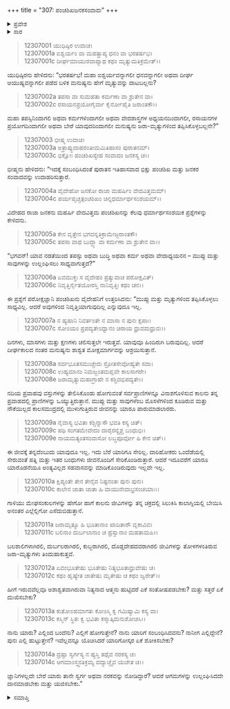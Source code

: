 +++
title = "307: ಪಂಚಶಿಖಜನಕಸಂವಾದಃ"
+++

<details><summary>ಪ್ರವೇಶ</summary>


।।   ಓಂ ಓಂ ನಮೋ ನಾರಾಯಣಾಯ।।   ಶ್ರೀ ವೇದವ್ಯಾಸಾಯ ನಮಃ ।।

ಶ್ರೀ ಕೃಷ್ಣದ್ವೈಪಾಯನ ವೇದವ್ಯಾಸ ವಿರಚಿತ  

**ಶ್ರೀ ಮಹಾಭಾರತ**

**ಶಾಂತಿ ಪರ್ವ**

**ಮೋಕ್ಷಧರ್ಮ ಪರ್ವ**

**ಅಧ್ಯಾಯ 307**


</details>

<details><summary>ಸಾರ</summary>

ಜರಾಮೃತ್ಯುಗಳನ್ನು ಅತಿಕ್ರಮಿಸುವ ವಿಷಯದಲ್ಲಿ ಜನಕ ಮತ್ತು ಪಂಚಶಿಖರ ಸಂವಾದ (1-14).


</details>


> 12307001 ಯುಧಿಷ್ಠಿರ ಉವಾಚ।   
12307001a ಐಶ್ವರ್ಯಂ ವಾ ಮಹತ್ಪ್ರಾಪ್ಯ ಧನಂ ವಾ ಭರತರ್ಷಭ।  
12307001c ದೀರ್ಘಮಾಯುರವಾಪ್ಯಾಥ ಕಥಂ ಮೃತ್ಯುಮತಿಕ್ರಮೇತ್।।

ಯುಧಿಷ್ಠಿರನು ಹೇಳಿದನು: “ಭರತರ್ಷಭ! ಮಹಾ ಐಶ್ವರ್ಯವನ್ನಾಗಲೀ ಧನವನ್ನಾಗಲೀ ಅಥವಾ ದೀರ್ಘ ಆಯುಷ್ಯವನ್ನಾಗಲೀ ಪಡೆದ ಬಳಿಕ ಮನುಷ್ಯನು ಹೇಗೆ ಮೃತ್ಯುವನ್ನು ದಾಟಬಲ್ಲನು?

> 12307002a ತಪಸಾ ವಾ ಸುಮಹತಾ ಕರ್ಮಣಾ ವಾ ಶ್ರುತೇನ ವಾ।  
12307002c ರಸಾಯನಪ್ರಯೋಗೈರ್ವಾ ಕೈರ್ನೋಪೈತಿ ಜರಾಂತಕೌ।।

ಮಹಾ ತಪಸ್ಸಿನಿಂದಾಗಲಿ ಅಥವಾ ಕರ್ಮಗಳಿಂದಾಗಲೀ ಅಥವಾ ವೇದಶಾಸ್ತ್ರಗಳ ಅಧ್ಯಯನದಿಂದಾಗಲೀ, ರಸಾಯನಗಳ ಪ್ರಯೋಗದಿಂದಾಗಲೀ ಅಥವಾ ಬೇರೆ ಯಾವುದರಿಂದಾಗಲೀ ಮನುಷ್ಯನು ಜರಾ-ಮೃತ್ಯುಗಳಿಂದ ತಪ್ಪಿಸಿಕೊಳ್ಳಬಲ್ಲನೇ?”

> 12307003 ಭೀಷ್ಮ ಉವಾಚ।   
12307003a ಅತ್ರಾಪ್ಯುದಾಹರಂತೀಮಮಿತಿಹಾಸಂ ಪುರಾತನಮ್।  
12307003c ಭಿಕ್ಷೋಃ ಪಂಚಶಿಖಸ್ಯೇಹ ಸಂವಾದಂ ಜನಕಸ್ಯ ಚ।।

ಭೀಷ್ಮನು ಹೇಳಿದನು: “ಇದಕ್ಕೆ ಸಂಬಂಧಿಸಿದಂತೆ ಪುರಾತನ ಇತಿಹಾಸವಾದ ಭಿಕ್ಷು ಪಂಚಶಿಖ ಮತ್ತು ಜನಕರ ಸಂವಾದವನ್ನು ಉದಾಹರಿಸುತ್ತಾರೆ.

> 12307004a ವೈದೇಹೋ ಜನಕೋ ರಾಜಾ ಮಹರ್ಷಿಂ ವೇದವಿತ್ತಮಮ್।  
12307004c ಪರ್ಯಪೃಚ್ಚತ್ಪಂಚಶಿಖಂ ಚಿನ್ನಧರ್ಮಾರ್ಥಸಂಶಯಮ್।।

ವಿದೇಹದ ರಾಜಾ ಜನಕನು ಮಹರ್ಷಿ ವೇದವಿತ್ತಮ ಪಂಚಶಿಖನನ್ನು ಕೆಲವು ಧರ್ಮಾರ್ಥಸಂಶಯಿಕ ಪ್ರಶ್ನೆಗಳನ್ನು ಕೇಳಿದನು.

> 12307005a ಕೇನ ವೃತ್ತೇನ ಭಗವನ್ನತಿಕ್ರಾಮೇಜ್ಜರಾಂತಕೌ।  
12307005c ತಪಸಾ ವಾಥ ಬುದ್ಧ್ಯಾ ವಾ ಕರ್ಮಣಾ ವಾ ಶ್ರುತೇನ ವಾ।।

“ಭಗವನ್! ಯಾವ ನಡತೆಯಿಂದ ತಪಸ್ಸು ಅಥವಾ ಬುದ್ಧಿ ಅಥವಾ ಕರ್ಮ ಅಥವಾ ವೇದಾಧ್ಯಯನನ – ಮುಪ್ಪು ಮತ್ತು ಸಾವುಗಳನ್ನು ಉಲ್ಲಂಘಿಸಲು ಸಾಧ್ಯವಾಗುತ್ತದೆ?”

> 12307006a ಏವಮುಕ್ತಃ ಸ ವೈದೇಹಂ ಪ್ರತ್ಯುವಾಚ ಪರೋಕ್ಷವಿತ್।  
12307006c ನಿವೃತ್ತಿರ್ನೈತಯೋರಸ್ತಿ ನಾನಿವೃತ್ತಿಃ ಕಥಂ ಚನ।।

ಈ ಪ್ರಶ್ನೆಗೆ ಪರೋಕ್ಷಜ್ಞಾನಿ ಪಂಚಶಿಖನು ವೈದೇಹನಿಗೆ ಉತ್ತರಿಸಿದನು: “ಮುಪ್ಪು ಮತ್ತು ಮೃತ್ಯುಗಳಿಂದ ತಪ್ಪಿಸಿಕೊಳ್ಳಲು ಸಾಧ್ಯವಿಲ್ಲ. ಆದರೆ ಅವುಗಳಿಂದ ನಿವೃತ್ತಿಯಾಗುವುದಿಲ್ಲ ಎನ್ನುವುದೂ ಇಲ್ಲ.

> 12307007a ನ ಹ್ಯಹಾನಿ ನಿವರ್ತಂತೇ ನ ಮಾಸಾ ನ ಪುನಃ ಕ್ಷಪಾಃ।  
12307007c ಸೋಽಯಂ ಪ್ರಪದ್ಯತೇಽಧ್ವಾನಂ ಚಿರಾಯ ಧ್ರುವಮಧ್ರುವಃ।।

ದಿನಗಳು, ಮಾಸಗಳು ಮತ್ತು ಕ್ಷಣಗಳು ಚಲಿಸುತ್ತಲೇ ಇರುತ್ತವೆ. ಯಾವುವೂ ಹಿಂದಿರುಗಿ ಬರುವುದಿಲ್ಲ. ಆದರೆ ದೀರ್ಘಕಾಲದ ನಂತರ ಮನುಷ್ಯನು ಶಾಶ್ವತ ಮೋಕ್ಷಮಾರ್ಗವನ್ನು ಆಶ್ರಯಿಸುತ್ತಾನೆ.

> 12307008a ಸರ್ವಭೂತಸಮುಚ್ಚೇದಃ ಸ್ರೋತಸೇವೋಹ್ಯತೇ ಸದಾ।  
12307008c ಉಹ್ಯಮಾನಂ ನಿಮಜ್ಜಂತಮಪ್ಲವೇ ಕಾಲಸಾಗರೇ।  
12307008e ಜರಾಮೃತ್ಯುಮಹಾಗ್ರಾಹೇ ನ ಕಶ್ಚಿದಭಿಪದ್ಯತೇ।।

ನದಿಯ ಪ್ರವಾಹವು ವಸ್ತುಗಳನ್ನು ತೇಲಿಸಿಕೊಂಡು ಹೋಗುವಂತೆ ಸರ್ವಪ್ರಾಣಿಗಳನ್ನೂ ವಿನಾಶಗೊಳಿಸುವ ಕಾಲನು ತನ್ನ ಪ್ರವಾಹದಲ್ಲಿ ಪ್ರಾಣಿಗಳನ್ನು ಒಯ್ಯುತ್ತಿರುತ್ತಾನೆ. ಮುಪ್ಪು ಮತ್ತು ಸಾವುಗಳೆಂಬ ಮೊಸಳೆಗಳಿಂದ ಕೂಡಿರುವ ಮತ್ತು ನೌಕೆಯಿಲ್ಲದ ಕಾಲಸಮುದ್ರದಲ್ಲಿ ಮುಳುಗುತ್ತಿರುವ ಜೀವನನ್ನು ಯಾರೂ ಪಾರುಮಾಡಲಾರರು.

> 12307009a ನೈವಾಸ್ಯ ಭವಿತಾ ಕಶ್ಚಿನ್ನಾಸೌ ಭವತಿ ಕಸ್ಯ ಚಿತ್।  
12307009c ಪಥಿ ಸಂಗತಮೇವೇದಂ ದಾರೈರನ್ಯೈಶ್ಚ ಬಂಧುಭಿಃ।  
12307009e ನಾಯಮತ್ಯಂತಸಂವಾಸೋ ಲಬ್ಧಪೂರ್ವೋ ಹಿ ಕೇನ ಚಿತ್।।

ಈ ಜೀವಕ್ಕೆ ತನ್ನದೆಂಬುದು ಯಾವುದೂ ಇಲ್ಲ. ಇದು ಬೆರೆ ಯಾರಿಗೂ ಸೇರಿಲ್ಲ. ದಾರಿಹೋಕರು ಒಂದೆಡೆಯಲ್ಲಿ ಸೇರುವಂತೆ ಪತ್ನಿ ಮತ್ತು ಇತರ ಬಂಧುಗಳು ಜೀವನೊಂದಿಗೆ ಸೇರಿಕೊಂಡಿರುತ್ತಾರೆ. ಆದರೆ ಇದೂವರೆಗೆ ಯಾರೂ ಯಾರೊಡನೆಯೂ ಅಂತ್ಯವಿಲ್ಲದ ಸಹವಾಸವನ್ನು ಮಾಡಿಕೊಂಡಿರುವುದು ಇಲ್ಲವೇ ಇಲ್ಲ.

> 12307010a ಕ್ಷಿಪ್ಯಂತೇ ತೇನ ತೇನೈವ ನಿಷ್ಟನಂತಃ ಪುನಃ ಪುನಃ।  
12307010c ಕಾಲೇನ ಜಾತಾ ಜಾತಾ ಹಿ ವಾಯುನೇವಾಭ್ರಸಂಚಯಾಃ।।

ಗಾಳಿಯು ಮೇಘಸಂಕುಲಗಳನ್ನು ಹೇಗೋ ಹಾಗೆ ಕಾಲನು ಜೀವಿಗಳನ್ನು ತನ್ನ ಚಕ್ರದಲ್ಲಿ ಸಿಲುಕಿಸಿ ಕಾಲಾಗ್ನಿಯಲ್ಲಿ ಬೇಯಿಸಿ ಅನಂತರ ಎಲ್ಲೆಲ್ಲಿಗೋ ಎಸೆದುಬಿಡುತ್ತಾನೆ.

> 12307011a ಜರಾಮೃತ್ಯೂ ಹಿ ಭೂತಾನಾಂ ಖಾದಿತಾರೌ ವೃಕಾವಿವ।  
12307011c ಬಲಿನಾಂ ದುರ್ಬಲಾನಾಂ ಚ ಹ್ರಸ್ವಾನಾಂ ಮಹತಾಮಪಿ।।

ಬಲಶಾಲಿಗಳಾಗಿರಲಿ, ದುರ್ಬಲರಾಗಿರಲಿ, ಕುಬ್ಜರಾಗಿರಲಿ, ದೊಡ್ಡದೇಹದವರಾಗಿರಲಿ ಜೀವಿಗಳನ್ನು ತೋಳಗಳಂತಿರುವ ಜರಾ-ಮೃತ್ಯುಗಳು ತಿಂದುಹಾಕುತ್ತವೆ.

> 12307012a ಏವಂಭೂತೇಷು ಭೂತೇಷು ನಿತ್ಯಭೂತಾಧ್ರುವೇಷು ಚ।  
12307012c ಕಥಂ ಹೃಷ್ಯೇತ ಜಾತೇಷು ಮೃತೇಷು ಚ ಕಥಂ ಜ್ವರೇತ್।।

ಹೀಗೆ ಇರುವವೆಲ್ಲವೂ ಅಶಾಶ್ವತವಾಗಿರುವಾ ನಿತ್ಯನಾದ ಆತ್ಮನು ಹುಟ್ಟಿದರೆ ಎಕೆ ಸಂತೋಷಪಡಬೇಕು? ಮತ್ತು ಸತ್ತರೆ ಏಕೆ ದುಃಖಿಸಬೇಕು?

> 12307013a ಕುತೋಽಹಮಾಗತಃ ಕೋಽಸ್ಮಿ ಕ್ವ ಗಮಿಷ್ಯಾಮಿ ಕಸ್ಯ ವಾ।  
12307013c ಕಸ್ಮಿನ್ ಸ್ಥಿತಃ ಕ್ವ ಭವಿತಾ ಕಸ್ಮಾತ್ಕಿಮನುಶೋಚಸಿ।।

ನಾನು ಯಾರು? ಎಲ್ಲಿಂದ ಬಂದೆನು? ಎಲ್ಲಿಗೆ ಹೋಗುತ್ತೇನೆ? ನಾನು ಯಾರಿಗೆ ಸಂಬಂಧಿಸಿದವನು? ನಾನೀಗ ಎಲ್ಲಿದ್ದೇನೆ? ಪುನಃ ಎಲ್ಲಿ ಹುಟ್ಟುತ್ತೇನೆ? ಇವೆಲ್ಲವನ್ನೂ ಯೊಚಿಸಿದರೆ ಯಾರಿಗೋಸ್ಕರ ಏಕೆ ಶೋಕಿಸಬೇಕು?

> 12307014a ದ್ರಷ್ಟಾ ಸ್ವರ್ಗಸ್ಯ ನ ಹ್ಯಸ್ತಿ ತಥೈವ ನರಕಸ್ಯ ಚ।  
12307014c ಆಗಮಾಂಸ್ತ್ವನತಿಕ್ರಮ್ಯ ದದ್ಯಾಚ್ಚೈವ ಯಜೇತ ಚ।।

ಜ್ಞಾನಿಗಳಲ್ಲದೇ ಬೇರೆ ಯಾರು ತಾನೇ ಸ್ವರ್ಗ ಅಥವಾ ನರಕವನ್ನು ನೋಡಿದ್ದಾರೆ? ಆದರೆ ಆಗಮಗಳನ್ನು ಉಲ್ಲಂಘಿಸಿದದೇ ದಾನಮಾಡಬೇಕು ಮತ್ತು ಯಜಿಸಬೇಕು.”


<details><summary>ಸಮಾಪ್ತಿ</summary>

ಇತಿ ಶ್ರೀಮಹಾಭಾರತೇ ಶಾಂತಿಪರ್ವಣಿ ಮೋಕ್ಷಧರ್ಮಪರ್ವಣಿ ಪಂಚಶಿಖಜನಕಸಂವಾದೇ ಸಪ್ತಾಧಿಕತ್ರಿಶತತಮೋಽಧ್ಯಾಯಃ।।  
ಇದು ಶ್ರೀಮಹಾಭಾರತದಲ್ಲಿ ಶಾಂತಿಪರ್ವದಲ್ಲಿ ಮೋಕ್ಷಧರ್ಮಪರ್ವದಲ್ಲಿ ಪಂಚಶಿಖಜನಕಸಂವಾದ ಎನ್ನುವ ಮುನ್ನೂರಾಏಳನೇ ಅಧ್ಯಾಯವು.


</details>

